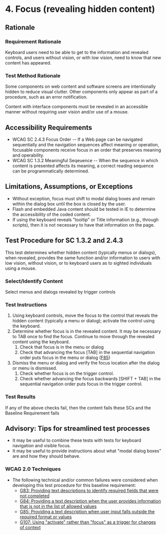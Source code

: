 # 4. Focus (revealing hidden content)
## Rationale
### Requirement Rationale
Keyboard users need to be able to get to the information and revealed controls, and users without vision, or with low vision, need to know that new content has appeared. 

### Test Method Rationale
Some components on web content and software screens are intentionally hidden to reduce visual clutter. Other components only appear as part of a procedure, such as an error notification.

Content with interface components must be revealed in an accessible manner without requiring user vision and/or use of a mouse.

## Accessibility Requirements
* WCAG SC 2.4.3 Focus Order -- If a Web page can be navigated sequentially and the navigation sequences affect meaning or operation, focusable components receive focus in an order that preserves meaning and operability.
* WCAG SC 1.3.2 Meaningful Seqeuence -- When the sequence in which content is presented affects its meaning, a correct reading sequence can be programmatically determined.

## Limitations, Assumptions, or Exceptions
* Without exception, focus must shift to modal dialog boxes and remain within the dialog box until the box is closed by the user.
* Flash and embedded Java content should be tested in IE to determine the accessibility of the coded content.
* If using the keyboard reveals "tooltip" or Title information (e.g., through scripts), then it is not necessary to have that information on the page.

## Test Procedure for SC 1.3.2 and 2.4.3
This test determines whether hidden content (typically menus or dialogs), when revealed, provides the same function and/or information to users with low vision, without vision, or to keyboard users as to sighted individuals using a mouse.

### Select/Identify Content
Select menus and dialogs revealed by trigger controls

### Test Instructions 
1.	Using keyboard controls, move the focus to the control that reveals the hidden content (typically a menu or dialog); activate the control using the keyboard. 
1. Determine whether focus is in the revealed content. It may be necessary to TAB once to find the focus. Continue to move through the revealed content using the keyboard.
    1. Check that focus is in the menu or dialog
    1. Check that advancing the focus [TAB] in the sequential navigation order puts focus in the menu or dialog ([F85](https://www.w3.org/TR/WCAG20-TECHS/F85.html))
1. Dismiss the menu or dialog and verify the focus location after the dialog or menu is dismissed.
    1. Check whether focus is on the trigger control.
    1. Check whether advancing the focus backwards [SHIFT + TAB] in the sequential navigation order puts focus in the trigger control.

### Test Results
If any of the above checks fail, then the content fails these SCs and the Baseline Requirement fails

## Advisory: Tips for streamlined test processes
* It may be useful to combine these tests with tests for keyboard navigation and visible focus.
* It may be useful to provide instructions about what "modal dialog boxes" are and how they should behave.

### WCAG 2.0 Techniques
* The following technical and/or common failures were considered when developing this test procedure for this baseline requirement:
    * [G83: Providing text descriptions to identify required fields that were not completed](http://www.w3.org/TR/WCAG20-TECHS/G83.html) 
    * [G84: Providing a text description when the user provides information that is not in the list of allowed values](http://www.w3.org/TR/WCAG20-TECHS/G84.html)
    * [G85: Providing a text description when user input falls outside the required format or values](http://www.w3.org/TR/WCAG20-TECHS/G85.html)
    * [G107: Using "activate" rather than "focus" as a trigger for changes of context](http://www.w3.org/TR/WCAG20-TECHS/G107.htmlt)

